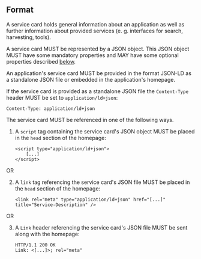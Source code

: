 ## Format

A service card holds general information about an application as well as further information about provided services (e. g. interfaces for search, harvesting, tools).

A service card MUST be represented by a JSON object. This JSON object MUST have some mandatory properties and MAY have some optional properties described <a href="#vocabulary">below</a>.

An application's service card MUST be provided in the format JSON-LD as a standalone JSON file or embedded in the application's homepage.

If the service card is provided as a standalone JSON file the `Content-Type` header MUST be set to `application/ld+json`:

```
Content-Type: application/ld+json
```

The service card MUST be referenced in one of the following ways.

1. A `script` tag containing the service card's JSON object MUST be placed in the `head` section of the homepage:

    ```
    <script type="application/ld+json">
        [...]
    </script>
    ```

OR

2. A `link` tag referencing the service card's JSON file MUST be placed in the `head` section of the homepage:

    ```
    <link rel="meta" type="application/ld+json" href="[...]" title="Service-Description" />
    ```

OR

3. A `Link` header referencing the service card's JSON file MUST be sent along with the homepage:

    ```
    HTTP/1.1 200 OK
    Link: <[...]>; rel="meta"
    ```
